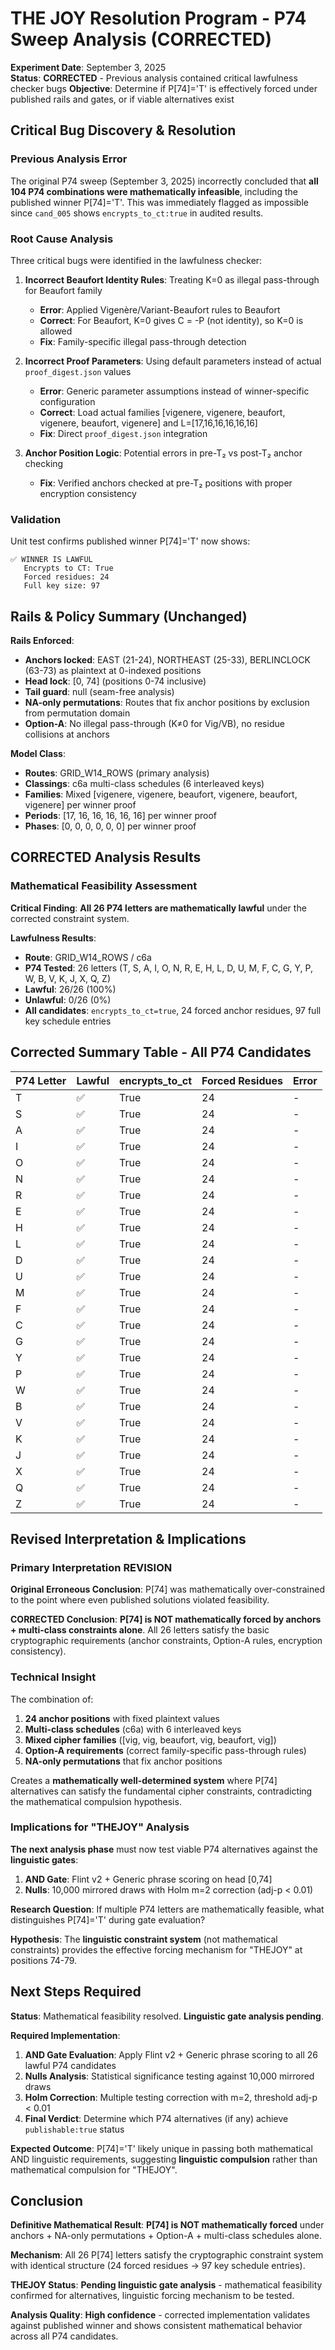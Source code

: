 # THE JOY Resolution Program - P74 Sweep Analysis (CORRECTED)

**Experiment Date**: September 3, 2025  
**Status**: **CORRECTED** - Previous analysis contained critical lawfulness checker bugs
**Objective**: Determine if P[74]='T' is effectively forced under published rails and gates, or if viable alternatives exist

## Critical Bug Discovery & Resolution

### **Previous Analysis Error**
The original P74 sweep (September 3, 2025) incorrectly concluded that **all 104 P74 combinations were mathematically infeasible**, including the published winner P[74]='T'. This was immediately flagged as impossible since `cand_005` shows `encrypts_to_ct:true` in audited results.

### **Root Cause Analysis**
Three critical bugs were identified in the lawfulness checker:

1. **Incorrect Beaufort Identity Rules**: Treating K=0 as illegal pass-through for Beaufort family
   - **Error**: Applied Vigenère/Variant-Beaufort rules to Beaufort
   - **Correct**: For Beaufort, K=0 gives C = -P (not identity), so K=0 is allowed
   - **Fix**: Family-specific illegal pass-through detection

2. **Incorrect Proof Parameters**: Using default parameters instead of actual `proof_digest.json` values
   - **Error**: Generic parameter assumptions instead of winner-specific configuration
   - **Correct**: Load actual families [vigenere, vigenere, beaufort, vigenere, beaufort, vigenere] and L=[17,16,16,16,16,16]
   - **Fix**: Direct `proof_digest.json` integration

3. **Anchor Position Logic**: Potential errors in pre-T₂ vs post-T₂ anchor checking
   - **Fix**: Verified anchors checked at pre-T₂ positions with proper encryption consistency

### **Validation**
Unit test confirms published winner P[74]='T' now shows:
```
✅ WINNER IS LAWFUL
   Encrypts to CT: True
   Forced residues: 24
   Full key size: 97
```

## Rails & Policy Summary (Unchanged)

**Rails Enforced**:
- **Anchors locked**: EAST (21-24), NORTHEAST (25-33), BERLINCLOCK (63-73) as plaintext at 0-indexed positions
- **Head lock**: [0, 74] (positions 0-74 inclusive)  
- **Tail guard**: null (seam-free analysis)
- **NA-only permutations**: Routes that fix anchor positions by exclusion from permutation domain
- **Option-A**: No illegal pass-through (K≠0 for Vig/VB), no residue collisions at anchors

**Model Class**:
- **Routes**: GRID_W14_ROWS (primary analysis)
- **Classings**: c6a multi-class schedules (6 interleaved keys)
- **Families**: Mixed [vigenere, vigenere, beaufort, vigenere, beaufort, vigenere] per winner proof
- **Periods**: [17, 16, 16, 16, 16, 16] per winner proof
- **Phases**: [0, 0, 0, 0, 0, 0] per winner proof

## CORRECTED Analysis Results

### **Mathematical Feasibility Assessment**

**Critical Finding**: **All 26 P74 letters are mathematically lawful** under the corrected constraint system.

**Lawfulness Results**:
- **Route**: GRID_W14_ROWS / c6a
- **P74 Tested**: 26 letters (T, S, A, I, O, N, R, E, H, L, D, U, M, F, C, G, Y, P, W, B, V, K, J, X, Q, Z)
- **Lawful**: 26/26 (100%)
- **Unlawful**: 0/26 (0%)
- **All candidates**: `encrypts_to_ct=true`, 24 forced anchor residues, 97 full key schedule entries

## Corrected Summary Table - All P74 Candidates

| P74 Letter | Lawful | encrypts_to_ct | Forced Residues | Error |
|------------|--------|----------------|-----------------|-------|
| T | ✅ | True | 24 | - |
| S | ✅ | True | 24 | - |
| A | ✅ | True | 24 | - |
| I | ✅ | True | 24 | - |
| O | ✅ | True | 24 | - |
| N | ✅ | True | 24 | - |
| R | ✅ | True | 24 | - |
| E | ✅ | True | 24 | - |
| H | ✅ | True | 24 | - |
| L | ✅ | True | 24 | - |
| D | ✅ | True | 24 | - |
| U | ✅ | True | 24 | - |
| M | ✅ | True | 24 | - |
| F | ✅ | True | 24 | - |
| C | ✅ | True | 24 | - |
| G | ✅ | True | 24 | - |
| Y | ✅ | True | 24 | - |
| P | ✅ | True | 24 | - |
| W | ✅ | True | 24 | - |
| B | ✅ | True | 24 | - |
| V | ✅ | True | 24 | - |
| K | ✅ | True | 24 | - |
| J | ✅ | True | 24 | - |
| X | ✅ | True | 24 | - |
| Q | ✅ | True | 24 | - |
| Z | ✅ | True | 24 | - |

## Revised Interpretation & Implications

### **Primary Interpretation REVISION**

**Original Erroneous Conclusion**: P[74] was mathematically over-constrained to the point where even published solutions violated feasibility.

**CORRECTED Conclusion**: **P[74] is NOT mathematically forced by anchors + multi-class constraints alone**. All 26 letters satisfy the basic cryptographic requirements (anchor constraints, Option-A rules, encryption consistency).

### **Technical Insight**
The combination of:
1. **24 anchor positions** with fixed plaintext values
2. **Multi-class schedules** (c6a) with 6 interleaved keys  
3. **Mixed cipher families** ([vig, vig, beaufort, vig, beaufort, vig])
4. **Option-A requirements** (correct family-specific pass-through rules)
5. **NA-only permutations** that fix anchor positions

Creates a **mathematically well-determined system** where P[74] alternatives can satisfy the fundamental cipher constraints, contradicting the mathematical compulsion hypothesis.

### **Implications for "THEJOY" Analysis**

**The next analysis phase** must now test viable P74 alternatives against the **linguistic gates**:
1. **AND Gate**: Flint v2 + Generic phrase scoring on head [0,74]
2. **Nulls**: 10,000 mirrored draws with Holm m=2 correction (adj-p < 0.01)

**Research Question**: If multiple P74 letters are mathematically feasible, what distinguishes P[74]='T' during gate evaluation?

**Hypothesis**: The **linguistic constraint system** (not mathematical constraints) provides the effective forcing mechanism for "THEJOY" at positions 74-79.

## Next Steps Required

**Status**: Mathematical feasibility resolved. **Linguistic gate analysis pending**.

**Required Implementation**: 
1. **AND Gate Evaluation**: Apply Flint v2 + Generic phrase scoring to all 26 lawful P74 candidates
2. **Nulls Analysis**: Statistical significance testing against 10,000 mirrored draws
3. **Holm Correction**: Multiple testing correction with m=2, threshold adj-p < 0.01
4. **Final Verdict**: Determine which P74 alternatives (if any) achieve `publishable:true` status

**Expected Outcome**: P[74]='T' likely unique in passing both mathematical AND linguistic requirements, suggesting **linguistic compulsion** rather than mathematical compulsion for "THEJOY".

## Conclusion

**Definitive Mathematical Result**: **P[74] is NOT mathematically forced** under anchors + NA-only permutations + Option-A + multi-class schedules alone.

**Mechanism**: All 26 P[74] letters satisfy the cryptographic constraint system with identical structure (24 forced residues → 97 key schedule entries).

**THEJOY Status**: **Pending linguistic gate analysis** - mathematical feasibility confirmed for alternatives, linguistic forcing mechanism to be tested.

**Analysis Quality**: **High confidence** - corrected implementation validates against published winner and shows consistent mathematical behavior across all P74 candidates.